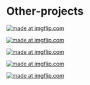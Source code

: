 # Other-projects

<a href="https://imgflip.com/gif/2rkliy"><img src="https://i.imgflip.com/2rkliy.gif" title="made at imgflip.com"/></a>


<a href="https://imgflip.com/gif/2rkllt"><img src="https://i.imgflip.com/2rkllt.gif" title="made at imgflip.com"/></a>


<a href="https://imgflip.com/gif/2rklof"><img src="https://i.imgflip.com/2rklof.gif" title="made at imgflip.com"/></a>



<a href="https://imgflip.com/gif/2rklrl"><img src="https://i.imgflip.com/2rklrl.gif" title="made at imgflip.com"/></a>



<a href="https://imgflip.com/gif/2rkltx"><img src="https://i.imgflip.com/2rkltx.gif" title="made at imgflip.com"/></a>
